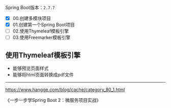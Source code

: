 
Spring Boot版本：`2.7.7`



- [x] 00.创建多模块项目
- [x] 01.创建第一个Spring Boot项目
- [ ] 02.使用Thymeleaf模板引擎
- [ ] 03.使用Freemarker模板引擎

## 使用Thymeleaf模板引擎

- 能够预览页面样式
- 能够将html页面转换成pdf文件

---

https://www.hangge.com/blog/cache/category_80_1.html

《一步一步学Spring Boot 2：微服务项目实战》
